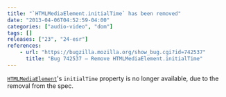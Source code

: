 ```yaml
---
title: "`HTMLMediaElement.initialTime` has been removed"
date: "2013-04-06T04:52:59-04:00"
categories: ["audio-video", "dom"]
tags: []
releases: ["23", "24-esr"]
references:
    - url: "https://bugzilla.mozilla.org/show_bug.cgi?id=742537"
      title: "Bug 742537 – Remove HTMLMediaElement.initialTime"
---
```

[`HTMLMediaElement`](https://developer.mozilla.org/docs/Web/API/HTMLMediaElement)'s `initialTime` property is no longer available, due to the removal from the spec.
